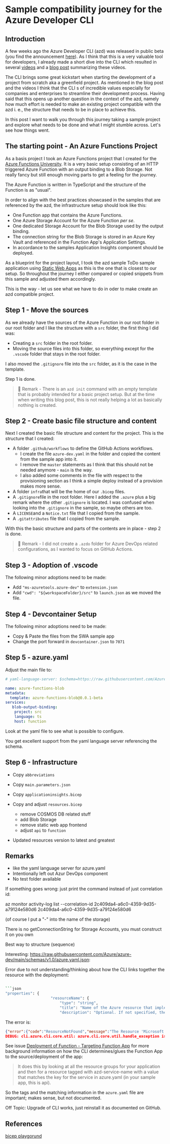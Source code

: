 # Sample compatibility journey for the Azure Developer CLI 

## Introduction

A few weeks ago the Azure Developer CLI (azd) was released in public beta (you find the announcement [here](https://devblogs.microsoft.com/azure-sdk/introducing-the-azure-developer-cli-a-faster-way-to-build-apps-for-the-cloud/)). As I think that this is a very valuable tool for developers, I already made a short dive into the CLI which resulted in several [videos](https://youtube.com/playlist?list=PLmZLSvJAm8FbFq2XhqaPZgIzl6kewz1HD) and a [blog post](https://dev.to/lechnerc77/the-azure-developer-cli-a-walk-through-22fm) summarizing these videos.

The CLI brings some great kickstart when starting the development of a project from scratch aka a greenfield project. As mentioned in the blog post and the videos I think that the CLI s of incredible values especially for companies and enterprises to streamline their development process. Having said that this opens up another question in the context of the azd, namely how much effort is needed to make an existing project compatible with the azd i. e., the structure that needs to be in place to achieve this.

In this post I want to walk you through this journey taking a sample project and explore what needs to be done and what I might stumble across. Let's see how things went.

## The starting point - An Azure Functions Project

As a basis project I took an Azure Functions project that I created for the [Azure Functions University](https://github.com/marcduiker/azure-functions-university). It is a very basic setup consisting of an HTTP triggered Azure Function with an output binding to a Blob Storage. Not really fancy but still enough moving parts to get a feeling for the journey.

The Azure Function is written in TypeScript and the structure of the Function is as "usual".

In order to align with the best practices showcased in the samples that are referenced by the azd, the infrastructure setup should look like this:

- One Function app that contains the Azure Functions.
- One Azure Storage Account for the Azure Function *per se*.
- One dedicated Storage Account for the Blob Storage used by the output binding.
- The connection string for the Blob Storage is stored in an Azure Key Vault and referenced in the Function App's Application Settings.
- In accordance to the samples Application Insights component should be deployed.

As a blueprint for the project layout, I took the azd sample ToDo sample application using [Static Web Apps](https://github.com/Azure-Samples/todo-nodejs-mongo-swa-func) as this is the one that is closest to our setup. So throughout the journey I either compared or copied snippets from this sample and adjusted them accordingly. 

This is the way - let us see what we have to do in oder to make create an azd compatible project.

## Step 1 - Move the sources

As we already have the sources of the Azure Function in our root folder in our root folder and I like the structure with a `src` folder, the first thing I did was:

- Creating a `src` folder in the root folder.
- Moving the source files into this folder, so everything except for the `.vscode` folder that stays in the root folder.

I also moved the `.gitignore` file into the `src` folder, as it is the case in the template.

Step 1 is done.

> 📝 Remark - There is an `azd init` command with an empty template that is probably intended for a basic project setup. But at the time when writing this blog post, this is not really helping a lot as basically nothing is created.

## Step 2 - Create basic file structure and content

Next I created the basic file structure and content for the project. This is the structure that I created:

- A folder `.github/workflows` to define the GitHub Actions workflows.
  - I create the file `azure-dev.yaml` in the folder and copied the content from the sample app into it.
  - I remove the `master` statements as I think that this should not be needed anymore - `main` is the way.
  - I also added some comments in the file with respect to the provisioning section as I think a simple deploy instead of a provision makes more sense.
- A folder `infra`that will be the home of our `.bicep` files.
- A `.gitignore`file in the root folder. Here I added the `.azure` plus a big remark where the other `.gitignore` is located. I was confused when looking into the `.gitignore` in the sample, so maybe others are too.
- A `LICENSE`and a `Notice.txt` file that I copied from the sample.
- A `.gitattributes` file that I copied from the sample.

With this the basic structure and parts of the contents are in place - step 2 is done.

> 📝 Remark - I did not create a `.azdo` folder for Azure DevOps related configurations, as I wanted to focus on GitHub Actions.

## Step 3 - Adoption of .vscode

The following minor adoptions need to be made:

- Add `"ms-azuretools.azure-dev"` to `extension.json`
- Add `"cwd": "${workspaceFolder}/src"` to `launch.json` as we moved the file.

## Step 4 - Devcontainer Setup

The following minor adoptions need to be made:

- Copy & Paste the files from the SWA sample app
- Change the port forward in `devcontainer.json` to `7071`

## Step 5 - azure.yaml

Adjust the main file to:

```yaml
# yaml-language-server: $schema=https://raw.githubusercontent.com/Azure/azure-dev/main/schemas/v1.0/azure.yaml.json

name: azure-functions-blob
metadata:
  template: azure-functions-blob@0.0.1-beta
services:
   blob-output-binding:
    project: src
    language: ts
    host: function

```

Look at the yaml file to see what is possible to configure.

You get excellent support from the yaml language server referencing the schema.

## Step 6 - Infrastructure

- Copy `abbreviations`
- Copy `main.parameters.json`
- Copy `applicationinsights.bicep`
- Copy and adjust `resources.bicep`
  - remove COSMOS DB related stuff
  - add Blob Storage
  - remove static web app frontend
  - adjust `api` to `function`

- Updated resources version to latest and greatest

## Remarks

- like the yaml language server for azure.yaml
- Intentionally left out Azur DevOps component
- No test folder available

If something goes wrong: just print the command instead of just correlation id:

az monitor activity-log list --correlation-id 2c409da4-a6c0-4359-9d35-a79124e580d6
2c409da4-a6c0-4359-9d35-a79124e580d6

(of course I put a "-" into the name of the storage)

There is no getConnectionString for Storage Accounts, you must construct it on you own

Best way to structure (sequence)

Interesting: <https://raw.githubusercontent.com/Azure/azure-dev/main/schemas/v1.0/azure.yaml.json>:

Error due to not understanding/thinking about how the CLI links together the resource with the deployment:

```bash

```json
"properties": {
                    "resourceName": {
                        "type": "string",
                        "title": "Name of the Azure resource that implements the service",
                        "description": "Optional. If not specified, the resource name will be constructed from current environment name concatenated with service name (<environment-name><resource-name>, for example 'prodapi')."
```

The error is:

```json
{"error":{"code":"ResourceNotFound","message":"The Resource 'Microsoft.Web/sites/test-app-migrationapi' under resource group 'rg-test-app-migration' was not found. For more details please go to https://aka.ms/ARMResourceNotFoundFix"}}
DEBUG: cli.azure.cli.core.util: azure.cli.core.util.handle_exception is called with an exception:
```

See issue [Deployment of Function - Targeting Function App](https://github.com/Azure/azure-dev/issues/635) for more background information on how the CLI determines/glues the Function App to the source/deployment of the app:

> It does this by looking at all the resource groups for your application and then for a resource tagged with azd-service-name with a value that matches the key for the service in azure.yaml (in your sample app, this is api).

So the tags and the matching information in the `azure.yaml` file are important; makes sense, but not documented.

Off Topic: Upgrade of CLI works, just reinstall it as documented on GitHub. 

## References

[bicep playgorund](https://bicepdemo.z22.web.core.windows.net/)
